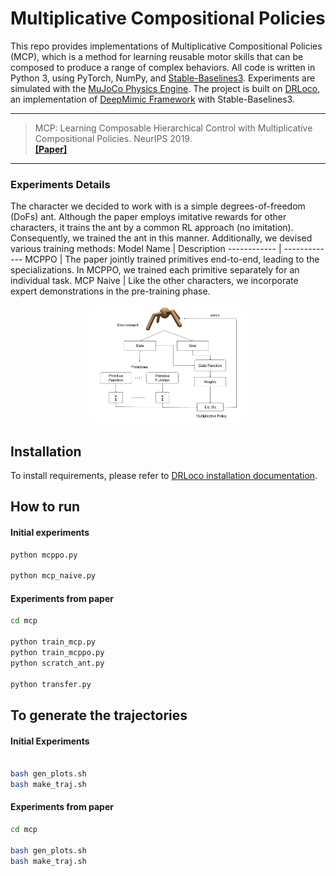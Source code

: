# Multiplicative Compositional Policies

This repo provides implementations of Multiplicative Compositional Policies (MCP), which is a method for learning reusable motor skills that can be composed to produce a range of complex behaviors. All code is written in Python 3, using PyTorch, NumPy, and [Stable-Baselines3](https://stable-baselines3.readthedocs.io). Experiments are simulated with the [MuJoCo Physics Engine](https://mujoco.org/). The project is built on [DRLoco](https://drloco.readthedocs.io), an implementation of [DeepMimic Framework](https://github.com/xbpeng/DeepMimic) with Stable-Baselines3.

---

>  MCP: Learning Composable Hierarchical Control with Multiplicative Compositional Policies. NeurIPS 2019. <br /> 
>  __[[Paper]](https://arxiv.org/abs/1905.09808)__

---

### Experiments Details
The character we decided to work with is a simple degrees-of-freedom (DoFs) ant. Although the paper employs imitative rewards for other characters, it trains the ant by a common RL approach (no imitation). Consequently, we trained the ant in this manner. Additionally, we devised various training methods:
Model Name | Description
------------ | -------------
MCPPO | The paper jointly trained primitives end-to-end, leading to the specializations. In MCPPO, we trained each primitive separately for an individual task. 
MCP Naive | Like the other characters, we incorporate expert demonstrations in the pre-training phase.
<p align="center">
<img src="archi.png" alt="An illustraion of the method" title="An illustraion of the method" width = "50%"/>
</p>

## Installation
To install requirements, please refer to [DRLoco installation documentation](https://drloco.readthedocs.io/en/latest/main/install.html).

## How to run

#### Initial experiments

```sh
python mcppo.py

python mcp_naive.py
```

#### Experiments from paper

```sh
cd mcp

python train_mcp.py
python train_mcppo.py
python scratch_ant.py

python transfer.py
```

## To generate the trajectories


#### Initial Experiments
```sh

bash gen_plots.sh
bash make_traj.sh
```

#### Experiments from paper
```sh
cd mcp

bash gen_plots.sh
bash make_traj.sh
```
